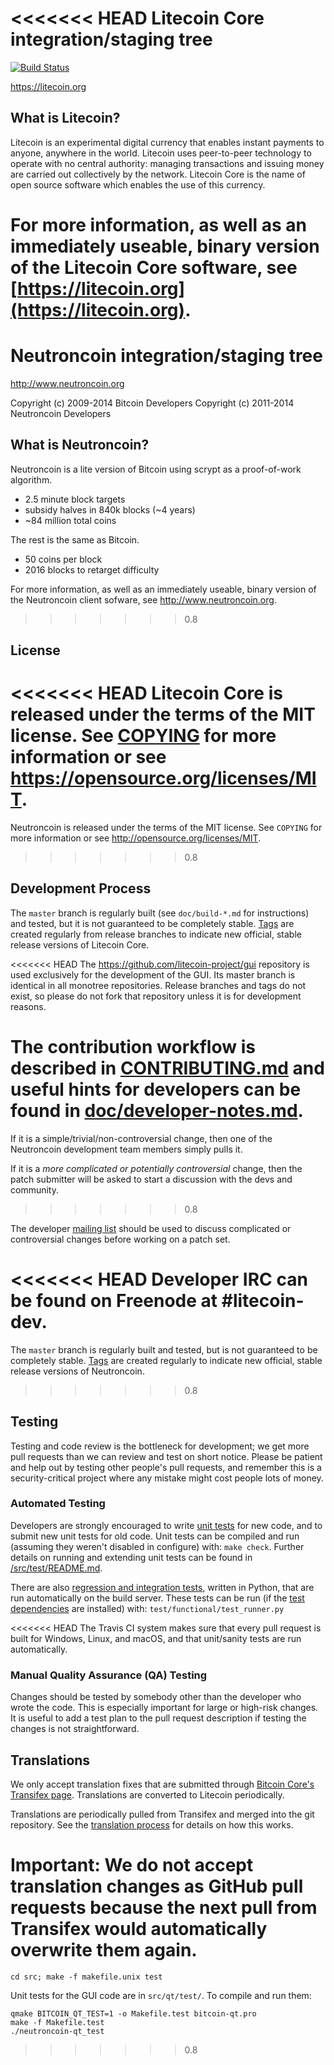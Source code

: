 <<<<<<< HEAD
Litecoin Core integration/staging tree
=====================================

[![Build Status](https://travis-ci.org/litecoin-project/litecoin.svg?branch=master)](https://travis-ci.org/litecoin-project/litecoin)

https://litecoin.org

What is Litecoin?
----------------

Litecoin is an experimental digital currency that enables instant payments to
anyone, anywhere in the world. Litecoin uses peer-to-peer technology to operate
with no central authority: managing transactions and issuing money are carried
out collectively by the network. Litecoin Core is the name of open source
software which enables the use of this currency.

For more information, as well as an immediately useable, binary version of
the Litecoin Core software, see [https://litecoin.org](https://litecoin.org).
=======
Neutroncoin integration/staging tree
================================

http://www.neutroncoin.org

Copyright (c) 2009-2014 Bitcoin Developers
Copyright (c) 2011-2014 Neutroncoin Developers

What is Neutroncoin?
----------------

Neutroncoin is a lite version of Bitcoin using scrypt as a proof-of-work algorithm.
 - 2.5 minute block targets
 - subsidy halves in 840k blocks (~4 years)
 - ~84 million total coins

The rest is the same as Bitcoin.
 - 50 coins per block
 - 2016 blocks to retarget difficulty

For more information, as well as an immediately useable, binary version of
the Neutroncoin client sofware, see http://www.neutroncoin.org.
>>>>>>> 0.8

License
-------

<<<<<<< HEAD
Litecoin Core is released under the terms of the MIT license. See [COPYING](COPYING) for more
information or see https://opensource.org/licenses/MIT.
=======
Neutroncoin is released under the terms of the MIT license. See `COPYING` for more
information or see http://opensource.org/licenses/MIT.
>>>>>>> 0.8

Development Process
-------------------

The `master` branch is regularly built (see `doc/build-*.md` for instructions) and tested, but it is not guaranteed to be
completely stable. [Tags](https://github.com/litecoin-project/litecoin/tags) are created
regularly from release branches to indicate new official, stable release versions of Litecoin Core.

<<<<<<< HEAD
The https://github.com/litecoin-project/gui repository is used exclusively for the
development of the GUI. Its master branch is identical in all monotree
repositories. Release branches and tags do not exist, so please do not fork
that repository unless it is for development reasons.

The contribution workflow is described in [CONTRIBUTING.md](CONTRIBUTING.md)
and useful hints for developers can be found in [doc/developer-notes.md](doc/developer-notes.md).
=======
If it is a simple/trivial/non-controversial change, then one of the Neutroncoin
development team members simply pulls it.

If it is a *more complicated or potentially controversial* change, then the patch
submitter will be asked to start a discussion with the devs and community.
>>>>>>> 0.8

The developer [mailing list](https://groups.google.com/forum/#!forum/litecoin-dev)
should be used to discuss complicated or controversial changes before working
on a patch set.

<<<<<<< HEAD
Developer IRC can be found on Freenode at #litecoin-dev.
=======
The `master` branch is regularly built and tested, but is not guaranteed to be
completely stable. [Tags](https://github.com/neutroncoin-project/neutroncoin/tags) are created
regularly to indicate new official, stable release versions of Neutroncoin.
>>>>>>> 0.8

Testing
-------

Testing and code review is the bottleneck for development; we get more pull
requests than we can review and test on short notice. Please be patient and help out by testing
other people's pull requests, and remember this is a security-critical project where any mistake might cost people
lots of money.

### Automated Testing

Developers are strongly encouraged to write [unit tests](src/test/README.md) for new code, and to
submit new unit tests for old code. Unit tests can be compiled and run
(assuming they weren't disabled in configure) with: `make check`. Further details on running
and extending unit tests can be found in [/src/test/README.md](/src/test/README.md).

There are also [regression and integration tests](/test), written
in Python, that are run automatically on the build server.
These tests can be run (if the [test dependencies](/test) are installed) with: `test/functional/test_runner.py`

<<<<<<< HEAD
The Travis CI system makes sure that every pull request is built for Windows, Linux, and macOS, and that unit/sanity tests are run automatically.

### Manual Quality Assurance (QA) Testing

Changes should be tested by somebody other than the developer who wrote the
code. This is especially important for large or high-risk changes. It is useful
to add a test plan to the pull request description if testing the changes is
not straightforward.

Translations
------------

We only accept translation fixes that are submitted through [Bitcoin Core's Transifex page](https://www.transifex.com/projects/p/bitcoin/).
Translations are converted to Litecoin periodically.

Translations are periodically pulled from Transifex and merged into the git repository. See the
[translation process](doc/translation_process.md) for details on how this works.

**Important**: We do not accept translation changes as GitHub pull requests because the next
pull from Transifex would automatically overwrite them again.
=======
    cd src; make -f makefile.unix test

Unit tests for the GUI code are in `src/qt/test/`. To compile and run them:

    qmake BITCOIN_QT_TEST=1 -o Makefile.test bitcoin-qt.pro
    make -f Makefile.test
    ./neutroncoin-qt_test

>>>>>>> 0.8
